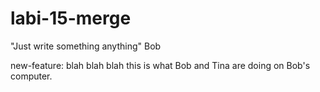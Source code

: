 # labi-15-merge

"Just write something anything" Bob  

new-feature: blah blah blah this is what Bob and Tina are doing on Bob's computer. 